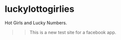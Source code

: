 luckylottogirlies
=================

Hot Girls and Lucky Numbers.
 >> This is a new test site for a facebook app.
